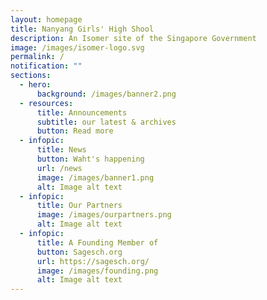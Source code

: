 ```yaml
---
layout: homepage
title: Nanyang Girls' High Shool
description: An Isomer site of the Singapore Government
image: /images/isomer-logo.svg
permalink: /
notification: ""
sections:
  - hero:
      background: /images/banner2.png
  - resources:
      title: Announcements
      subtitle: our latest & archives
      button: Read more
  - infopic:
      title: News
      button: Waht's happening
      url: /news
      image: /images/banner1.png
      alt: Image alt text
  - infopic:
      title: Our Partners
      image: /images/ourpartners.png
      alt: Image alt text
  - infopic:
      title: A Founding Member of
      button: Sagesch.org
      url: https://sagesch.org/
      image: /images/founding.png
      alt: Image alt text
---
```

